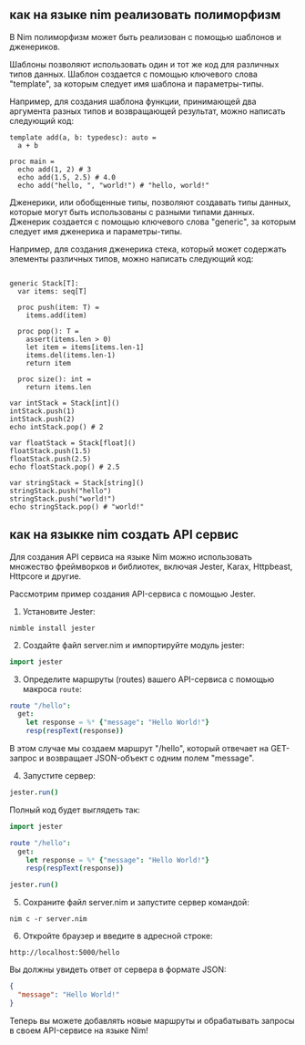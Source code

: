 ## как на языке nim реализовать полиморфизм

В Nim полиморфизм может быть реализован с помощью шаблонов и дженериков.

Шаблоны позволяют использовать один и тот же код для различных типов данных. Шаблон создается с помощью ключевого слова "template", за которым следует имя шаблона и параметры-типы.

Например, для создания шаблона функции, принимающей два аргумента разных типов и возвращающей результат, можно написать следующий код:

```
template add(a, b: typedesc): auto =
  a + b

proc main =
  echo add(1, 2) # 3
  echo add(1.5, 2.5) # 4.0
  echo add("hello, ", "world!") # "hello, world!"
```

Дженерики, или обобщенные типы, позволяют создавать типы данных, которые могут быть использованы с разными типами данных. Дженерик создается с помощью ключевого слова "generic", за которым следует имя дженерика и параметры-типы.

Например, для создания дженерика стека, который может содержать элементы различных типов, можно написать следующий код:

```

generic Stack[T]:
  var items: seq[T]

  proc push(item: T) =
    items.add(item)

  proc pop(): T =
    assert(items.len > 0)
    let item = items[items.len-1]
    items.del(items.len-1)
    return item

  proc size(): int =
    return items.len

var intStack = Stack[int]()
intStack.push(1)
intStack.push(2)
echo intStack.pop() # 2

var floatStack = Stack[float]()
floatStack.push(1.5)
floatStack.push(2.5)
echo floatStack.pop() # 2.5

var stringStack = Stack[string]()
stringStack.push("hello")
stringStack.push("world!")
echo stringStack.pop() # "world!"
```

## как на языкке nim создать API сервис

Для создания API сервиса на языке Nim можно использовать множество фреймворков и библиотек, включая Jester, Karax, Httpbeast, Httpcore и другие.

Рассмотрим пример создания API-сервиса с помощью Jester.

1. Установите Jester:

```
nimble install jester
```

2. Создайте файл server.nim и импортируйте модуль jester:

```nim
import jester
```

3. Определите маршруты (routes) вашего API-сервиса с помощью макроса `route`:

```nim
route "/hello":
  get:
    let response = %* {"message": "Hello World!"}
    resp(respText(response))
```

В этом случае мы создаем маршрут "/hello", который отвечает на GET-запрос и возвращает JSON-объект с одним полем "message".

4. Запустите сервер:

```nim
jester.run()
```

Полный код будет выглядеть так:

```nim
import jester

route "/hello":
  get:
    let response = %* {"message": "Hello World!"}
    resp(respText(response))

jester.run()
```

5. Сохраните файл server.nim и запустите сервер командой:

```
nim c -r server.nim
```

6. Откройте браузер и введите в адресной строке:

```
http://localhost:5000/hello
```

Вы должны увидеть ответ от сервера в формате JSON:

```json
{
  "message": "Hello World!"
}
```

Теперь вы можете добавлять новые маршруты и обрабатывать запросы в своем API-сервисе на языке Nim!